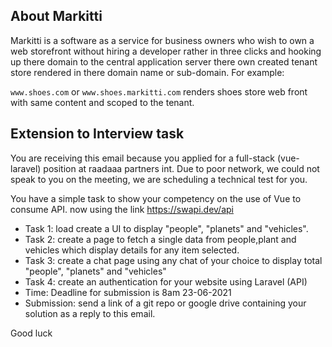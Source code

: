 ## About Markitti
Markitti is a software as a service for business owners who wish to own a web storefront without hiring 
a developer rather in three clicks
and hooking up there domain to the central application server there own created tenant store rendered in there domain name or sub-domain.
For example:

`www.shoes.com` or `www.shoes.markitti.com` renders shoes store web front with same content and scoped to the tenant.

## Extension to Interview task
You are receiving this email because you applied for a full-stack (vue-laravel) position at raadaaa partners int.
Due to poor network, we could not speak to you on the meeting, we are scheduling a technical test for you.

You have a simple task to show your competency on the use of Vue to consume API.
now using the link https://swapi.dev/api
- Task 1: load create a UI to display "people", "planets" and "vehicles".
- Task 2: create a page to fetch a single data from people,plant and vehicles which display details for any item selected.
- Task 3: create a chat page using any chat of your choice to display total  "people", "planets" and "vehicles"
- Task 4: create an authentication  for your website using Laravel (API)
- Time: Deadline for submission is 8am 23-06-2021
- Submission: send a link of a git repo or google drive containing your solution as a reply to this email.

Good luck 
